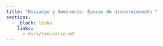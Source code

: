 ```yaml
---
title: "Noviazgo y Seminario. Épocas de discernimiento "
sections:
  - _block: links
    links:
      - docs/seminario.md
---
```

